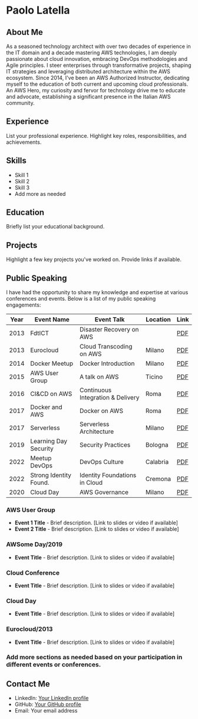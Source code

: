 # Paolo Latella

## About Me
As a seasoned technology architect with over two decades of experience in the IT domain and a decade mastering AWS technologies, I am deeply passionate about cloud innovation, embracing DevOps methodologies and Agile principles. I steer enterprises through transformative projects, shaping IT strategies and leveraging distributed architecture within the AWS ecosystem. Since 2014, I've been an AWS Authorized Instructor, dedicating myself to the education of both current and upcoming cloud professionals. An AWS Hero, my curiosity and fervor for technology drive me to educate and advocate, establishing a significant presence in the Italian AWS community.
## Experience
List your professional experience. Highlight key roles, responsibilities, and achievements.

## Skills
- Skill 1
- Skill 2
- Skill 3
- Add more as needed

## Education
Briefly list your educational background.

## Projects
Highlight a few key projects you've worked on. Provide links if available.

## Public Speaking
I have had the opportunity to share my knowledge and expertise at various conferences and events. Below is a list of my public speaking engagements:

| Year | Event Name            | Event Talk                        | Location   | Link                                           |
|------|-----------------------|-----------------------------------|------------|------------------------------------------------|
| 2013 | FdtICT                | Disaster Recovery on AWS          |            | [PDF](#)                                       |
| 2013 | Eurocloud             | Cloud Transcoding on AWS          | Milano     | [PDF](https://github.com/PaoloL/public-speaking/blob/main/Eurocloud/2013/2013%20-%20Milano%20-%20Eurocloud%20-%20Cloud%20Transcoding.pdf)
| 2014 | Docker Meetup         | Docker Introduction               | Milano     | [PDF](#)                                       |
| 2015 | AWS User Group        | A talk on AWS                     | Ticino     | [PDF](#)                                       |
| 2016 | CI&CD on AWS          | Continuous Integration & Delivery | Roma       | [PDF](#)                                       |
| 2017 | Docker and AWS        | Docker on AWS                     | Roma       | [PDF](#)                                       |
| 2017 | Serverless            | Serverless Architecture           | Milano     | [PDF](#)                                       |
| 2019 | Learning Day Security | Security Practices                | Bologna    | [PDF](#)                                       |
| 2022 | Meetup DevOps         | DevOps Culture                    | Calabria   | [PDF](#)                                       |
| 2022 | Strong Identity Found.| Identity Foundations in Cloud     | Cremona    | [PDF](#)                                       |
| 2020 | Cloud Day             | AWS Governance                    | Milano     | [PDF](#)                                       |



### AWS User Group
- **Event 1 Title** - Brief description. [Link to slides or video if available]
- **Event 2 Title** - Brief description. [Link to slides or video if available]

### AWSome Day/2019
- **Event Title** - Brief description. [Link to slides or video if available]

### Cloud Conference
- **Event Title** - Brief description. [Link to slides or video if available]

### Cloud Day
- **Event Title** - Brief description. [Link to slides or video if available]

### Eurocloud/2013
- **Event Title** - Brief description. [Link to slides or video if available]

### Add more sections as needed based on your participation in different events or conferences.

## Contact Me
- LinkedIn: [Your LinkedIn profile](https://www.linkedin.com/in/paololatella/)
- GitHub: [Your GitHub profile](https://github.com/PaoloL)
- Email: Your email address


<!--
**PaoloL/PaoloL** is a ✨ _special_ ✨ repository because its `README.md` (this file) appears on your GitHub profile.

Here are some ideas to get you started:

- 🔭 I’m currently working on ...
- 🌱 I’m currently learning ...
- 👯 I’m looking to collaborate on ...
- 🤔 I’m looking for help with ...
- 💬 Ask me about ...
- 📫 How to reach me: ...
- 😄 Pronouns: ...
- ⚡ Fun fact: ...
-->
